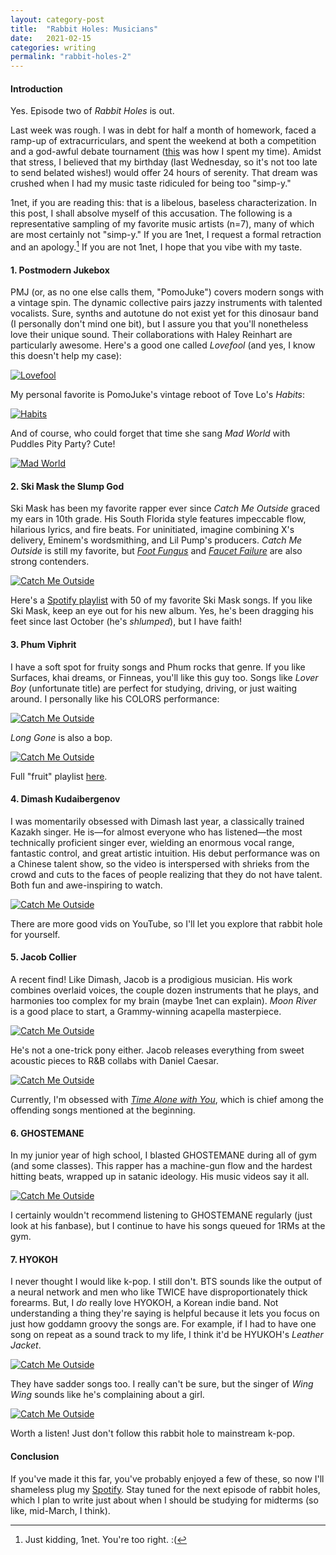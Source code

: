 ```yaml
---
layout: category-post
title:  "Rabbit Holes: Musicians"
date:   2021-02-15
categories: writing
permalink: "rabbit-holes-2"
---
```


#### Introduction

Yes. Episode two of *Rabbit Holes* is out.

Last week was rough. I was in debt for half a month of homework, faced a ramp-up of extracurriculars, and  spent the weekend at both a competition and a god-awful debate tournament ([this](http://localhost:4000/debate-thoughts-2) was how I spent my time). Amidst that stress, I believed that my birthday (last Wednesday, so it's not too late to send belated wishes!) would offer 24 hours of serenity. That dream was crushed when I had my music taste ridiculed for being too "simp-y."

1net, if you are reading this: that is a libelous, baseless characterization. In this post, I shall absolve myself of this accusation. The following is a representative sampling of my favorite music artists (n=7), many of which are most certainly not "simp-y." If you are 1net, I request a formal retraction and an apology.[^1] If you are not 1net, I hope that you vibe with my taste.

#### 1. Postmodern Jukebox

PMJ (or, as no one else calls them, "PomoJuke") covers modern songs with a vintage spin. The dynamic collective pairs jazzy instruments with talented vocalists. Sure, synths and autotune do not exist yet for this dinosaur band (I personally don't mind one bit), but I assure you that you'll nonetheless love their unique sound. Their collaborations with Haley Reinhart are particularly awesome. Here's a good one called *Lovefool* (and yes, I know this doesn't help my case):

[![Lovefool](http://img.youtube.com/vi/dXjZeCL0C9o/0.jpg)](https://www.youtube.com/watch?v=dXjZeCL0C9o)

My personal favorite is PomoJuke's vintage reboot of Tove Lo's *Habits*:

[![Habits](http://img.youtube.com/vi/7hHZnvjCbVw/0.jpg)](https://www.youtube.com/watch?v=7hHZnvjCbVw)

And of course, who could forget that time she sang *Mad World* with Puddles Pity Party? Cute!

[![Mad World](http://img.youtube.com/vi/aVevvbFNKiY/0.jpg)](https://www.youtube.com/watch?v=aVevvbFNKiY)

#### 2. Ski Mask the Slump God

Ski Mask has been my favorite rapper ever since *Catch Me Outside* graced my ears in 10th grade. His South Florida style features impeccable flow, hilarious lyrics, and fire beats. For uninitiated, imagine combining X's delivery, Eminem's wordsmithing, and Lil Pump's producers. *Catch Me Outside* is still my favorite, but [*Foot Fungus*](https://www.youtube.com/watch?v=7tOqUtSTF2w) and [*Faucet Failure*](https://www.youtube.com/watch?v=tbhxSeaiMiU) are also strong contenders.

[![Catch Me Outside](http://img.youtube.com/vi/JpIlnaAmiCg/0.jpg)](https://www.youtube.com/watch?v=JpIlnaAmiCg)

Here's a [Spotify playlist](https://open.spotify.com/playlist/1X0rtZlPCnusTNUgpedCUP?si=mghGjOOsRH6bye2EVVTReA) with 50 of my favorite Ski Mask songs. If you like Ski Mask, keep an eye out for his new album. Yes, he's been dragging his feet since last October (he's *shlumped*), but I have faith!

#### 3. Phum Viphrit

I have a soft spot for fruity songs and Phum rocks that genre. If you like Surfaces, khai dreams, or Finneas, you'll like this guy too. Songs like *Lover Boy* (unfortunate title) are perfect for studying, driving, or just waiting around. I personally like his COLORS performance:

[![Catch Me Outside](http://img.youtube.com/vi/epouRsx-maw/0.jpg)](https://www.youtube.com/watch?v=epouRsx-maw)

*Long Gone* is also a bop.

[![Catch Me Outside](http://img.youtube.com/vi/hTBPPSNGYi8/0.jpg)](https://www.youtube.com/watch?v=hTBPPSNGYi8)

Full "fruit" playlist [here](https://open.spotify.com/playlist/0AOI2nZlJmbniU3uCqWbQH?si=n8_XEDMgStisG_eebvbSCA).

#### 4. Dimash Kudaibergenov

I was momentarily obsessed with Dimash last year, a classically trained Kazakh singer. He is—for almost everyone who has listened—the most technically proficient singer ever, wielding an enormous vocal range, fantastic control, and great artistic intuition. His debut performance was on a Chinese talent show, so the video is interspersed with shrieks from the crowd and cuts to the faces of people realizing that they do not have talent. Both fun and awe-inspiring to watch.

[![Catch Me Outside](http://img.youtube.com/vi/JEz1qGS0T1Q/0.jpg)](https://www.youtube.com/watch?v=JEz1qGS0T1Q)

There are more good vids on YouTube, so I'll let you explore that rabbit hole for yourself.

#### 5. Jacob Collier

A recent find! Like Dimash, Jacob is a prodigious musician. His work combines overlaid voices, the couple dozen instruments that he plays, and harmonies too complex for my brain (maybe 1net can explain). *Moon River* is a good place to start, a Grammy-winning acapella masterpiece.

[![Catch Me Outside](http://img.youtube.com/vi/VPLCk-FTVvw/0.jpg)](https://www.youtube.com/watch?v=VPLCk-FTVvw)

He's not a one-trick pony either. Jacob releases everything from sweet acoustic pieces to R&B collabs with Daniel Caesar.

[![Catch Me Outside](http://img.youtube.com/vi/fD4rxj7-uO0/0.jpg)](https://www.youtube.com/watch?v=fD4rxj7-uO0)

Currently, I'm obsessed with [*Time Alone with You*](https://open.spotify.com/track/1iTiSQWPJNqthOMG8HG6gI?si=SAtT9bsTTsOIoKU4GMzPcQ), which is chief among the offending songs mentioned at the beginning. 

#### 6. GHOSTEMANE

In my junior year of high school, I blasted GHOSTEMANE during all of gym (and some classes). This rapper has a machine-gun flow and the hardest hitting beats, wrapped up in satanic ideology. His music videos say it all.

[![Catch Me Outside](http://img.youtube.com/vi/31j4DIpgY9U/0.jpg)](https://www.youtube.com/watch?v=31j4DIpgY9U)

I certainly wouldn't recommend listening to GHOSTEMANE regularly (just look at his fanbase), but I continue to have his songs queued for 1RMs at the gym.

#### 7. HYOKOH

I never thought I would like k-pop. I still don't. BTS sounds like the output of a neural network and men who like TWICE have disproportionately thick forearms. But, I *do* really love HYOKOH, a Korean indie band. Not understanding a thing they're saying is helpful because it lets you focus on just how goddamn groovy the songs are. For example, if I had to have one song on repeat as a sound track to my life, I think it'd be HYUKOH's *Leather Jacket*.

[![Catch Me Outside](http://img.youtube.com/vi/LzUETvviKtA/0.jpg)](https://www.youtube.com/watch?v=LzUETvviKtA)

They have sadder songs too. I really can't be sure, but the singer of *Wing Wing* sounds like he's complaining about a girl.

[![Catch Me Outside](http://img.youtube.com/vi/hr4GaRPX6cM/0.jpg)](https://www.youtube.com/watch?v=hr4GaRPX6cM)

Worth a listen! Just don't follow this rabbit hole to mainstream k-pop.

#### Conclusion

If you've made it this far, you've probably enjoyed a few of these, so now I'll shameless plug my [Spotify](https://open.spotify.com/user/22iudb2kthetd53nbhw6t5mni?si=Ql6ExO1kSxWnp1IlPx1TYg). Stay tuned for the next episode of rabbit holes, which I plan to write just about when I should be studying for midterms (so like, mid-March, I think).

[^1]: Just kidding, 1net. You're too right. :(